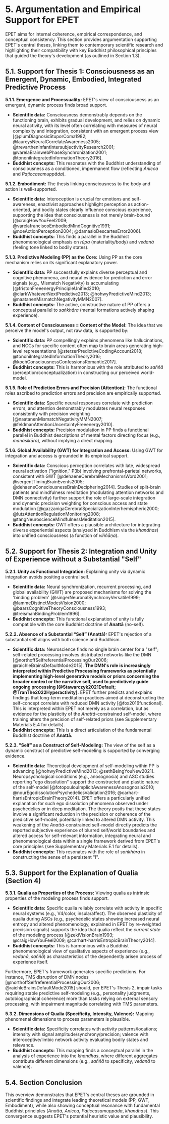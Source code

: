 # 5. Argumentation and Empirical Support for EPET

EPET aims for internal coherence, empirical correspondence, and conceptual consistency. This section provides argumentation supporting EPET's central theses, linking them to contemporary scientific research and highlighting their compatibility with key Buddhist philosophical principles that guided the theory's development (as outlined in Section 1.3).

## 5.1. Support for Thesis 1: Consciousness as an Emergent, Dynamic, Embodied, Integrated Predictive Process

**5.1.1. Emergence and Processuality:**
EPET's view of consciousness as an emergent, dynamic process finds broad support.
-   **Scientific data:** Consciousness demonstrably depends on the functioning brain, exhibits gradual development, and relies on dynamic neural activity, with its level often correlating with measures of neural complexity and integration, consistent with an emergent process view [@plumDiagnosisStuporComa1982; @laureysNeuralCorrelateAwareness2005; @trevarthenInfantIntersubjectivityResearch2001; @varelaBrainwebPhaseSynchronization2001; @tononiIntegratedInformationTheory2016].
-   **Buddhist concepts:** This resonates with the Buddhist understanding of consciousness as a conditioned, impermanent flow (reflecting *Anicca* and *Paṭiccasamuppāda*).

**5.1.2. Embodiment:**
The thesis linking consciousness to the body and action is well-supported.
-   **Scientific data:** Interoception is crucial for emotions and self-awareness, enactivist approaches highlight perception as action-oriented, and bodily states clearly influence conscious experience, supporting the idea that consciousness is not merely brain-bound [@craigHowYouFeel2009; @varelafranciscoEmbodiedMindCognitive1991; @noeActionPerception2004; @damasioDescartesError2006].
-   **Buddhist concepts:** This finds a parallel in the Buddhist phenomenological emphasis on *rūpa* (materiality/body) and *vedanā* (feeling tone linked to bodily states).

**5.1.3. Predictive Modeling (PP) as the Core:**
Using PP as the core mechanism relies on its significant explanatory power.
-   **Scientific data:** PP successfully explains diverse perceptual and cognitive phenomena, and neural evidence for prediction and error signals (e.g., Mismatch Negativity) is accumulating [@fristonFreeenergyPrincipleUnified2010; @clarkWhateverNextPredictive2013; @hohwyPredictiveMind2013; @naatanenMismatchNegativityMMN2007].
-   **Buddhist concepts:** The active, constructive nature of PP offers a conceptual parallel to *saṅkhāra* (mental formations actively shaping experience).

**5.1.4. Content of Consciousness = Content of the Model:**
The idea that we perceive the model's output, not raw data, is supported by:
-   **Scientific data:** PP compellingly explains phenomena like hallucinations, and NCCs for specific content often map to brain areas generating high-level representations [@sterzerPredictiveCodingAccount2018; @tononiIntegratedInformationTheory2016; @kochConsciousnessConfessionsRomantic2017].
-   **Buddhist concepts:** This is harmonious with the role attributed to *saññā* (perception/conceptualization) in constructing our perceived world-model.

**5.1.5. Role of Prediction Errors and Precision (Attention):**
The functional roles ascribed to prediction errors and precision are empirically supported.
-   **Scientific data:** Specific neural responses correlate with prediction errors, and attention demonstrably modulates neural responses consistently with precision weighting [@naatanenMismatchNegativityMMN2007; @feldmanAttentionUncertaintyFreeenergy2010].
-   **Buddhist concepts:** Precision modulation in PP finds a functional parallel in Buddhist descriptions of mental factors directing focus (e.g., *manasikāra*), without implying a direct mapping.

**5.1.6. Global Availability (GWT) for Integration and Access:**
Using GWT for integration and access is grounded in its empirical support.
-   **Scientific data:** Conscious perception correlates with late, widespread neural activation ("ignition," P3b) involving prefrontal-parietal networks, consistent with GWT [@dehaeneCerebralMechanismsWord2001; @sergentTimingBrainEvents2005; @dehaeneConsciousnessBrainDeciphering2014]. Studies of split-brain patients and mindfulness meditation (modulating attention networks and DMN connectivity) further support the role of large-scale integration and dynamic precision weighting for conscious access and state modulation [@gazzanigaCerebralSpecializationInterhemispheric2000; @lutzAttentionRegulationMonitoring2008; @tangNeuroscienceMindfulnessMeditation2015].
-   **Buddhist concepts:** GWT offers a plausible architecture for integrating diverse experiential aspects (analyzed in Buddhism via the *khandhas*) into unified consciousness (a function of *viññāṇa*).

## 5.2. Support for Thesis 2: Integration and Unity of Experience without a Substantial "Self"

**5.2.1. Unity as Functional Integration:**
Explaining unity via dynamic integration avoids positing a central self.
-   **Scientific data:** Neural synchronization, recurrent processing, and global availability (GWT) are proposed mechanisms for solving the 'binding problem' [@singerNeuronalSynchronyVersatile1999; @lammeDistinctModesVision2000; @baarsCognitiveTheoryConsciousness1993; @treismanBindingProblem1996].
-   **Buddhist concepts:** This functional explanation of unity is fully compatible with the core Buddhist doctrine of **Anattā** (no-self).

**5.2.2. Absence of a Substantial “Self” (Anattā):** EPET's rejection of a substantial self aligns with both science and Buddhism.
-   **Scientific data:** Neuroscience finds no single brain center for a "self"; self-related processing involves distributed networks like the DMN [@northoffSelfreferentialProcessingOur2006; @raichleBrainsDefaultMode2015]. **The DMN's role is increasingly interpreted within Predictive Processing frameworks as potentially implementing high-level generative models or priors concerning the broader context or the narrative self, used to predictively guide ongoing processing [@Stawarczyk2021Default; @TranThe2022Hyperactivity].** EPET further predicts and explains findings that long-term meditation practices aimed at deconstructing the self-concept correlate with reduced DMN activity [@fox2016functional]. This is interpreted within EPET not merely as a correlation, but as evidence for the plasticity of the *Anattā*-constrained self-model, where training alters the precision of self-related priors (see Supplementary Materials E.4 for details).
-   **Buddhist concepts:** This is a direct articulation of the fundamental Buddhist doctrine of **Anattā**.

**5.2.3. "Self” as a Construct of Self-Modeling:** The view of the self as a dynamic construct of predictive self-modeling is supported by converging evidence.
-   **Scientific data:** Theoretical development of self-modeling within PP is advancing [@hohwyPredictiveMind2013; @sethBeingYouNew2021]. Neuropsychological conditions (e.g., anosognosia) and ASC studies reporting "ego dissolution" support the constructed and plastic nature of the self-model [@fotopoulouImplicitAwarenessAnosognosia2010; @nourEgodissolutionPsychedelicsValidation2016; @carhart-harrisEntropicBrainTheory2014]. EPET offers a particularly unified explanation for such ego dissolution phenomena observed under psychedelics or in deep meditation. The theory posits that these states involve a significant reduction in the precision or coherence of the predictive self-model, potentially linked to altered DMN activity. This weakening of the *Anattā*-constrained self-model directly predicts the reported subjective experience of blurred self/world boundaries and altered access for self-relevant information, integrating neural and phenomenological data within a single framework derived from EPET's core principles (see Supplementary Materials E.1 for details).
-   **Buddhist concepts:** This resonates with the role of *saṅkhāra* in constructing the sense of a persistent "I".

## 5.3. Support for the Explanation of Qualia (Section 4)

**5.3.1. Qualia as Properties of the Process:**
Viewing qualia as intrinsic properties of the modeling process finds support.
-   **Scientific data:** Specific qualia reliably correlate with activity in specific neural systems (e.g., V4/color, insula/affect). The observed plasticity of qualia during ASCs (e.g., psychedelic states showing increased neural entropy and altered phenomenology, explained in EPET by re-weighted precision signals) supports the idea that qualia reflect the *current state* of the modeling process [@zekiVisionBrain1993; @craigHowYouFeel2009; @carhart-harrisEntropicBrainTheory2014].
-   **Buddhist concepts:** This is harmonious with a Buddhist phenomenological view of qualitative aspects of experience (e.g., *vedanā*, *saññā*) as characteristics of the dependently arisen process of experience itself.

Furthermore, EPET's framework generates specific predictions. For instance, TMS disruption of DMN nodes [@northoffSelfreferentialProcessingOur2006; @raichleBrainsDefaultMode2015] should, per EPET's Thesis 2, impair tasks requiring stable predictive self-modeling (e.g., personality judgments, autobiographical coherence) more than tasks relying on external sensory processing, with impairment magnitude correlating with TMS parameters.

**5.3.2. Dimensions of Qualia (Specificity, Intensity, Valence):**
Mapping phenomenal dimensions to process parameters is plausible.
-   **Scientific data:** Specificity correlates with activity patterns/locations; intensity with signal amplitude/synchrony/precision; valence with interoceptive/limbic network activity evaluating bodily states and relevance.
-   **Buddhist concepts:** This mapping finds a conceptual parallel in the analysis of experience into the *khandhas*, where different aggregates contribute different dimensions (e.g., *saññā* to specificity, *vedanā* to valence).

## 5.4. Section Conclusion
This overview demonstrates that EPET's central theses are grounded in scientific findings and integrate leading theoretical models (PP, GWT, Embodiment), while also showing conceptual resonance with fundamental Buddhist principles (*Anattā*, *Anicca*, *Paṭiccasamuppāda*, *khandhas*). This convergence suggests EPET's potential heuristic value and plausibility.